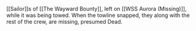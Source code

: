 [[Sailor]]s of [[The Wayward Bounty]], left on [[WSS Aurora (Missing)]], while it was being towed.  When the towline snapped, they along with the rest of the crew, are missing, presumed Dead.